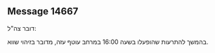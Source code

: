 ## Message 14667

דובר צה"ל: 

בהמשך להתרעות שהופעלו בשעה 16:00 במרחב עוטף עזה, מדובר בזיהוי שווא.

